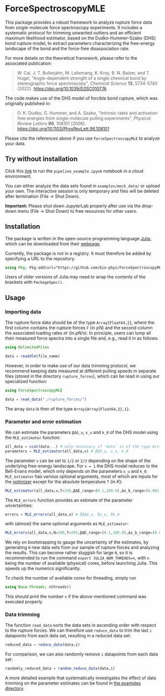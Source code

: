 # ForceSpectroscopyMLE

This package provides a robust framework to analyze rupture force data from single-molecule force spectroscopy experiments.  It includes a systematic protocol for trimming unwanted outliers and an efficient maximum likelihood estimator, based on the Dudko-Hummer-Szabo (DHS) bond rupture model, to extract parameters characterizing the free-energy landscape of the bond and the force-free disassociation rate.  

For more details on the theoretical framework, please refer to the associated publication:
> W. Cai, J. T. Bullerjahn, M. Lallemang, K. Kroy, B. N. Balzer, and T. Hugel, "Angle-dependent strength of a single chemical bond by stereographic force spectroscopy", *Chemical Science* **13**, 5734-5740 (2022). https://doi.org/10.1039/D2SC01077A

The code makes use of the DHS model of forcible bond rupture, which was originally published in:
> O. K. Dudko, G. Hummer, and A. Szabo, "Intrinsic rates and activation free energies from single-molecule pulling experiments", *Physical Review Letters* **96**, 108101 (2006). https://doi.org/10.1103/PhysRevLett.96.108101

Please cite the references above if you use `ForceSpectroscopyMLE` to analyze your data.  



## Try without installation

Click this [link](https://jabuller.pages.mpcdf.de/forcespectroscopymle) to run the `pipeline_example.ipynb` notebook in a cloud environment.  

You can either analyze the data sets found in `examples/mock_data/` or upload your own.  The interactive session is only temporary and files will be deleted after termination (File -> Shut Down).  

**Important:** Please shut down JupyterLab properly after use via the drop-down menu (File -> Shut Down) to free resources for other users.  



## Installation

The package is written in the open-source programming language [Julia](https://github.com/JuliaLang/julia), which can be downloaded from their [webpage](https://julialang.org/downloads/#download_julia).  

Currently, the package is not in a registry.  It must therefore be added by specifying a URL to the repository:
```julia
using Pkg; Pkg.add(url="https://github.com/bio-phys/ForceSpectroscopyMLE")
```
Users of older versions of Julia may need to wrap the contents of the brackets with `PackageSpec()`.  



## Usage

### Importing data

The rupture force data should be of the type `Array{Float64,2}`, where the first column contains the rupture forces `F` (in *pN*) and the second column the associated loading rates `dF` (in *pN/s*).  In principle, users can lump all their measured force spectra into a single file and, e.g., read it in as follows:
```julia
using DelimitedFiles

data = readdlm(file_name)
```
However, in order to make use of our data trimming protocol, we recommend keeping data measured at different pulling speeds in separate files (stored in the directory `rupture_forces`), which can be read in using our specialized function:
```julia
using ForceSpectroscopyMLE

data = read_data("./rupture_forces/")
```
The array `data` is then of the type `Array{Array{Float64,2},1}`.  



### Parameter and error estimation

We can estimate the parameters `βΔG_u`, `x_u` and `k_0` of the DHS model using the `MLE_estimator` function:
```julia
all_data = vcat(data...) # only necessary if 'data' is of the type Array{Array{Float64,2},1}
parameters = MLE_estimator(all_data,ν) # βΔG_u, x_u, k_0
```
The parameter `ν` can be set to `1/2` or `2/3` depending on the shape of the underlying free-energy landscape.  For `ν = 1` the DHS model reduces to the Bell-Evans model, which only depends on the parameters `x_u` and `k_0`.  `MLE_estimator` has various optional arguments, most of which are inputs for the [optimizer](https://github.com/robertfeldt/BlackBoxOptim.jl) except for the absolute temperature `T` (in *K*):
```julia
MLE_estimator(all_data,ν,T=295,βΔE_range=(0.1,100.0),Δx_b_range=(0.001,10.0),msteps=100000,mode=:compact,psize=50,tint=60.0)
```
The `MLE_errors` function provides an estimate of the parameter uncertainties:
```julia
errors = MLE_errors(all_data,ν) # δβΔG_u, δx_u, δk_0
```
with (almost) the same optional arguments as `MLE_estimator`:
```julia
MLE_errors(all_data,ν,N=100,T=295,βΔE_range=(0.1,100.0),Δx_b_range=(0.001,10.0),msteps=100000,mode=:silent,psize=50,tint=60.0)
```
We rely on bootstrapping to gauge the uncertainty of the estimates, by generating `N` new data sets from our sample of rupture forces and analyzing the results.  This can become rather sluggish for large `N`, so it is recommended to run the command `export JULIA_NUM_THREADS=n`, with `n` being the number of available (physical) cores, before launching Julia.  This speeds up the numerics significantly.  

To check the number of available cores for threading, simply run
```julia
using Base.Threads; nthreads()
```
This should print the number `n` if the above-mentioned command was executed properly.  



### Data trimming

The function `read_data` sorts the data sets in ascending order with respect to the rupture forces.  We can therefore use `reduce_data` to trim the last `i` datapoints from each data set, resulting in a reduced data set:
```julia
reduced_data = reduce_data(data,i)
```
For comparison, we can also randomly remove `i` datapoints from each data set:
```julia
randomly_reduced_data = random_reduce_data(data,i)
```
A more detailed example that systematically investigates the effect of data trimming on the parameter estimates can be found in [the examples directory](examples).  
